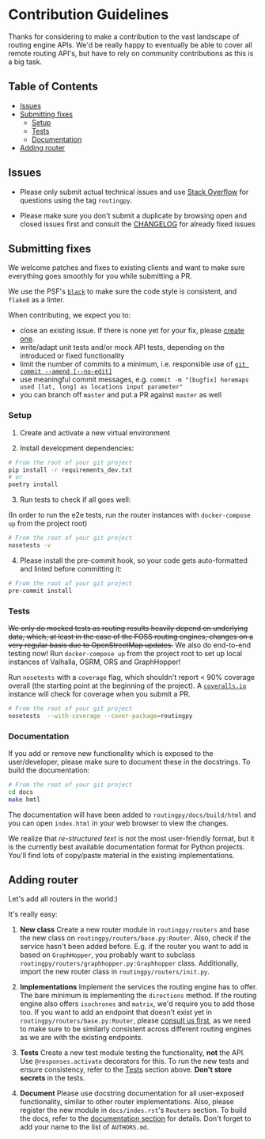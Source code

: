# Contribution Guidelines

Thanks for considering to make a contribution to the vast landscape of routing engine APIs. We'd be really happy to
eventually be able to cover all remote routing API's, but have to rely on community contributions as this is a big task.

## Table of Contents

<!-- TOC depthFrom:1 depthTo:6 withLinks:1 updateOnSave:0 orderedList:0 -->

- [Issues](#issues)
- [Submitting fixes](#submitting-fixes)
	- [Setup](#setup)
	- [Tests](#tests)
	- [Documentation](#documentation)
- [Adding router](#adding-router)

<!-- /TOC -->

## Issues

- Please only submit actual technical issues and use [Stack Overflow](stackoverflow.com/) for questions using the tag `routingpy`.

- Please make sure you don't submit a duplicate by browsing open and closed issues first and consult the [CHANGELOG](https://github.com/gis-ops/routingpy/blob/master/CHANGELOG.md) for already fixed issues

## Submitting fixes

We welcome patches and fixes to existing clients and want to make sure everything goes smoothly for you while submitting a PR.

We use the PSF's [`black`](https://github.com/psf/black) to make sure the code style is consistent, and `flake8` as a linter. 

When contributing, we expect you to:

- close an existing issue. If there is none yet for your fix, please [create one](https://github.com/gis-ops/routingpy/issues/new).
- write/adapt unit tests and/or mock API tests, depending on the introduced or fixed functionality
- limit the number of commits to a minimum, i.e. responsible use of [`git commit --amend [--no-edit]`](https://www.atlassian.com/git/tutorials/rewriting-history#git-commit--amend)
- use meaningful commit messages, e.g. `commit -m "[bugfix] heremaps used [lat, long] as locations input parameter"`
- you can branch off `master` and put a PR against `master` as well

### Setup

1. Create and activate a new virtual environment

2. Install development dependencies:
```bash
# From the root of your git project
pip install -r requirements_dev.txt
# or
poetry install
```

3. Run tests to check if all goes well:

(In order to run the e2e tests, run the router instances with `docker-compose up` from the project root)

```bash
# From the root of your git project
nosetests -v
```

4. Please install the pre-commit hook, so your code gets auto-formatted and linted before committing it:
```bash
# From the root of your git project
pre-commit install
```

### Tests

~~We only do mocked tests as routing results heavily depend on underlying data, which, at least in the case of the FOSS routing
engines, changes on a very regular basis due to OpenStreetMap updates.~~ We also do end-to-end testing now! Run `docker-compose up` from
the project root to set up local instances of Valhalla, OSRM, ORS and GraphHopper!

Run `nosetests` with a `coverage` flag, which shouldn't report < 90% coverage overall (the starting point at the
beginning of the project). A [`coveralls.io`](https://coveralls.io) instance will check for coverage when you submit a PR.

```bash
# From the root of your git project
nosetests  --with-coverage --cover-package=routingpy
```

### Documentation

If you add or remove new functionality which is exposed to the user/developer, please make sure to document these in the
docstrings. To build the documentation:

```bash
# From the root of your git project
cd docs
make hmtl
```

The documentation will have been added to `routingpy/docs/build/html` and you can open `index.html` in your web browser to view
the changes. 

We realize that *re-structured text* is not the most user-friendly format, but it is the currently best available
documentation format for Python projects. You'll find lots of copy/paste material in the existing implementations.

## Adding router

Let's add all routers in the world:)

It's really easy:

1. **New class** Create a new router module in `routingpy/routers` and base the new class on `routingpy/routers/base.py:Router`.
Also, check if the service hasn't been added before. E.g. if the router
you want to add is based on `GraphHopper`, you probably want to subclass `routingpy/routers/graphhopper.py:Graphhopper` class.
Additionally, import the new router class in `routingpy/routers/init.py`.

2. **Implementations** Implement the services the routing engine has to offer. The bare minimum is implementing the `directions` method.
If the routing engine also offers `isochrones` and `matrix`, we'd require you to add those too. If you want to add an
endpoint that doesn't exist yet in `routingpy/routers/base.py:Router`, please [consult us first](mailto:enquiry@gis-ops.com?subject=contributing%20to%20routingpy), as we need to make sure
to be similarly consistent across different routing engines as we are with the existing endpoints.

3. **Tests** Create a new test module testing the functionality, **not** the API.
Use `@responses.activate` decorators for this.
To run the new tests and ensure consistency, refer to the [Tests](#tests) section above. **Don't store secrets** in the tests.

4. **Document** Please use docstring documentation for all user-exposed functionality, similar to other router implementations.
 Also, please register the new module in `docs/indes.rst`'s `Routers` section. To build the docs, refer to the
 [documentation section](#documentation) for details. Don't forget to add your name to the list of `AUTHORS.md`.
